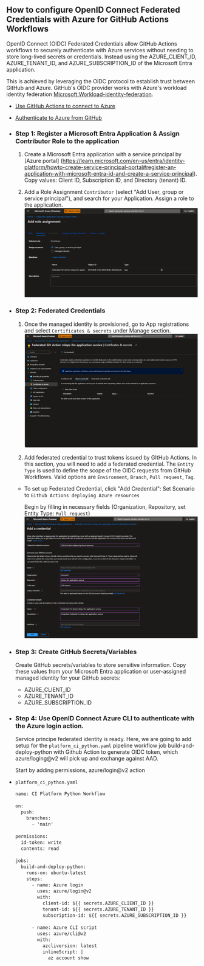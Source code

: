 ## How to configure OpenID Connect Federated Credentials with Azure for GitHub Actions Workflows
OpenID Connect (OIDC) Federated Credentials allow GitHub Actions workflows to securely authenticate with Azure services without needing to store long-lived secrets or credentials. Instead using the AZURE_CLIENT_ID, AZURE_TENANT_ID, and AZURE_SUBSCRIPTION_ID of the Microsoft Entra application.

This is achieved by leveraging the OIDC protocol to establish trust between GitHub and Azure. GitHub's OIDC provider works with Azure's workload identity federation [Microsoft:Workload-identity-federation](https://learn.microsoft.com/en-us/entra/workload-id/workload-identity-federation).
* [Use GitHub Actions to connect to Azure](https://learn.microsoft.com/en-us/azure/developer/github/connect-from-azure-openid-connect)
* [Authenticate to Azure from GitHub](https://learn.microsoft.com/en-us/azure/developer/github/connect-from-azure-openid-connect) 


* ### Step 1: Register a Microsoft Entra Application & Assign Contributor Role to the application
    1. Create a Microsoft Entra application with a service principal by [Azure portal] (https://learn.microsoft.com/en-us/entra/identity-platform/howto-create-service-principal-portal#register-an-application-with-microsoft-entra-id-and-create-a-service-principal). 
    Copy values:  Client ID, Subscription ID, and Directory (tenant) ID. 

    2. Add a Role Assignment `Contributor` (select "Add User, group or service principal"), and search for your Application.
    Assign a role to the application. 
    ![Role Assignment](../docs/images/add_role_assignment.png)


* ### Step 2: Federated Credentials
    1. Once the managed identity is provisioned, go to App registrations and select `Certificates & secrets` under Manage section.
    ![Certificates and Secrets](../docs/images/certificates_and_secrets.png)

    2. Add federated credential to trust tokens issued by GItHub Actions. 
    In this section, you will need to add a federated credential. 
    The `Entity Type` is used to define the scope of the OIDC requests from GitHub Workflows. Valid options are `Environment`, `Branch`, `Pull request`, `Tag`.
    * To set up Federated Credential, click "Add Credential": 
        Set Scenario to ``Github Actions deploying Azure resources``

        Begin by filling in necessary fields (Organization, Repository, set Entity Type: `Pull request`)
        ![Pull Request](../docs/images/add_credential_GitHub_actions.png)


* ### Step 3: Create GitHub Secrets/Variables
    Create GitHub secrets/variables to store sensitive information. Copy these values from your Microsoft Entra application or user-assigned managed identity for your GitHub secrets:
    * AZURE_CLIENT_ID
    * AZURE_TENANT_ID
    * AZURE_SUBSCRIPTION_ID 


* ### Step 4: Use OpenID Connect Azure CLI to authenticate with the Azure login action.
    Service principe federated identity is ready. Here, we are going to add setup for the `platform_ci_python.yaml` pipeline workflow job build-and-deploy-python with Github Action to generate OIDC token, which azure/loging@v2 will pick up and exchange against AAD. 

    Start by adding permissions, azure/login@v2 action

* ``platform_ci_python.yaml``
    ```
    name: CI Platform Python Workflow

    on:
      push:
        branches:
          - 'main'

    permissions:
      id-token: write
      contents: read

    jobs:
      build-and-deploy-python:
        runs-on: ubuntu-latest
        steps:
          - name: Azure login
            uses: azure/login@v2
            with:
              client-id: ${{ secrets.AZURE_CLIENT_ID }}
              tenant-id: ${{ secrets.AZURE_TENANT_ID }}
              subscription-id: ${{ secrets.AZURE_SUBSCRIPTION_ID }}
    
          - name: Azure CLI script
            uses: azure/cli@v2
            with:
              azcliversion: latest
              inlineScript: |
                az account show

    ```
